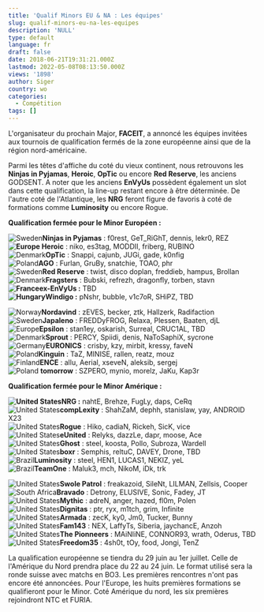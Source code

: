 ```yaml
---
title: 'Qualif Minors EU & NA : Les équipes'
slug: qualif-minors-eu-na-les-equipes
description: 'NULL'
type: default
language: fr
draft: false
date: 2018-06-21T19:31:21.000Z
lastmod: 2022-05-08T08:13:50.000Z
views: '1898'
author: Siger
country: wo
categories:
  - Compétition
tags: []
---
```

L'organisateur du prochain Major, **FACEIT**, a annoncé les équipes invitées aux tournois de qualification fermés de la zone européenne ainsi que de la région nord-américaine.  
  
Parmi les têtes d'affiche du coté du vieux continent, nous retrouvons les **Ninjas in Pyjamas**, **Heroic**, **OpTic** ou encore **Red Reserve**, les anciens GODSENT. A noter que les anciens **EnVyUs** possèdent également un slot dans cette qualification, la line-up restant encore à être déterminée. De l'autre coté de l'Atlantique, les **NRG** feront figure de favoris à coté de formations comme **Luminosity** ou encore Rogue.

**Qualification fermée pour le Minor Européen :**

![Sweden](/images/countries/se.svg)⁠⁠**Ninjas in Pyjamas** : f0rest, GeT\_RiGhT, dennis, lekr0, REZ  
**![Europe](/images/countries/eu.svg)⁠ Heroic** : niko, es3tag, MODDII, friberg, RUBINO  
![Denmark](/images/countries/dk.svg)⁠**OpTic** : Snappi, cajunb, JUGi, gade, k0nfig  
![Poland](/images/countries/pl.svg)⁠**AGO** : Furlan, GruBy, snatchie, TOAO, phr  
![Sweden](/images/countries/se.svg)⁠**Red Reserve** : twist, disco doplan, freddieb, hampus, Brollan  
![Denmark](/images/countries/dk.svg)⁠**Fragsters** : Bubski, refrezh, dragonfly, torben, stavn  
**![France](/images/countries/fr.svg)⁠ex-EnVyUs :** TBD  
**![Hungary](/images/countries/hu.svg)⁠Windigo :** pNshr, bubble, v1c7oR, SHiPZ, TBD  
  
![Norway](/images/countries/no.svg)⁠**Nordavind** : zEVES, becker, ztk, Hallzerk, Radifaction  
![Sweden](/images/countries/se.svg)⁠**Japaleno** : FREDDyFROG, Relaxa, Plessen, Baaten, djL  
![Europe](/images/countries/eu.svg)⁠**Epsilon** : stan1ey, oskarish, Surreal, CRUC1AL, TBD  
![Denmark](/images/countries/dk.svg)⁠**Sprout** : PERCY, Spiidi, denis, NaToSaphiX, sycrone  
![Germany](/images/countries/de.svg)⁠**EURONICS** : crisby, kzy, mirbit, kressy, faveN  
![Poland](/images/countries/pl.svg)⁠**Kinguin** : TaZ, MINISE, rallen, reatz, mouz  
![Finland](/images/countries/fi.svg)⁠**ENCE** : allu, Aerial, xseveN, aleksib, sergej  
![Poland](/images/countries/pl.svg)⁠ **tomorrow** : SZPERO, mynio, morelz, JaKu, Kap3r

**Qualification fermée pour le Minor Amérique :**

**![United States](/images/countries/us.svg)⁠NRG :** nahtE, Brehze, FugLy, daps, CeRq  
![United States](/images/countries/us.svg)⁠**compLexity** : ShahZaM, dephh, stanislaw, yay, ANDROID X23  
![United States](/images/countries/us.svg)⁠**Rogue** : Hiko, cadiaN, Rickeh, SicK, vice  
![United States](/images/countries/us.svg)⁠**eUnited** : Relyks, dazzLe, dapr, moose, Ace  
![United States](/images/countries/us.svg)⁠**Ghost** : steel, koosta, Pollo, Subroza, Wardell  
![United States](/images/countries/us.svg)⁠**boxr** : Semphis, reltuC, DAVEY, Drone, TBD  
![Brazil](/images/countries/br.svg)⁠**Luminosity** : steel, HEN1, LUCAS1, NEKIZ, yeL  
![Brazil](/images/countries/br.svg)⁠**TeamOne** : Maluk3, mch, NikoM, iDk, trk  
  
![United States](/images/countries/us.svg)⁠**Swole Patrol** : freakazoid, SileNt, LILMAN, Zellsis, Cooper  
![South Africa](/images/countries/za.svg)⁠**Bravado** : Detrony, ELUSIVE, Sonic, Fadey, JT  
![United States](/images/countries/us.svg)⁠**Mythic** : adreN, anger, hazed, fl0m, Polen  
![United States](/images/countries/us.svg)⁠**Dignitas** : ptr, ryx, m1tch, grim, Infinite  
![United States](/images/countries/us.svg)⁠**Armada** : zecK, ky0, Jm0, Tucker, Bunny  
![United States](/images/countries/us.svg)⁠**Fam143** : NEX, LaffyTs, Siberia, jaychancE, Anzoh  
![United States](/images/countries/us.svg)⁠**The Pionneers** : MAiNliNE, CONNOR93, wrath, Oderus, TBD  
![United States](/images/countries/us.svg)⁠**Freedom35** : 4sh0t, tOy, food, Jongi, TenZ

La qualification européenne se tiendra du 29 juin au 1er juillet. Celle de l'Amérique du Nord prendra place du 22 au 24 juin. Le format utilisé sera la ronde suisse avec matchs en BO3\. Les premières rencontres n'ont pas encore été annoncées. Pour l'Europe, les huits premières formations se qualifieront pour le Minor. Coté Amérique du nord, les six premières rejoindront NTC et FURIA.
